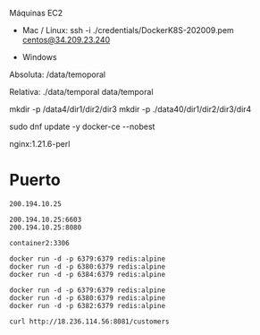 Máquinas EC2


* Mac / Linux:
ssh -i ./credentials/DockerK8S-202009.pem centos@34.209.23.240

* Windows


Absoluta:
/data/temoporal

Relativa:
./data/temporal
data/temporal


mkdir -p /data4/dir1/dir2/dir3
mkdir -p ./data40/dir1/dir2/dir3/dir4


sudo dnf update -y docker-ce --nobest

nginx:1.21.6-perl


# Puerto
```
200.194.10.25

200.194.10.25:6603
200.194.10.25:8080

container2:3306

docker run -d -p 6379:6379 redis:alpine
docker run -d -p 6380:6379 redis:alpine
docker run -d -p 6384:6379 redis:alpine

docker run -d -p 6379:6379 redis:alpine
docker run -d -p 6380:6379 redis:alpine
docker run -d -p 6382:6379 redis:alpine

curl http://18.236.114.56:8081/customers
```
